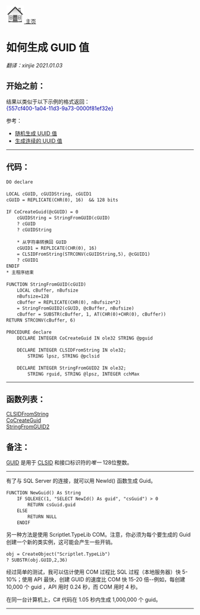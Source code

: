 [<img src="../images/home.png"> 主页 ](https://github.com/VFP9/Win32API)  

# 如何生成 GUID 值
_翻译：xinjie  2021.01.03_

## 开始之前：
结果以类似于以下示例的格式返回：  
<font color=#0000a0>{557cf400-1a04-11d3-9a73-0000f81ef32e}</font>  

参考：

* [随机生成 UUID 值](sample_024.md)  
* [生成连续的 UUID 值](sample_587.md)  

  
***  


## 代码：
```foxpro  
DO declare

LOCAL cGUID, cGUIDString, cGUID1
cGUID = REPLICATE(CHR(0), 16)  && 128 bits

IF CoCreateGuid(@cGUID) = 0
	cGUIDString = StringFromGUID(cGUID)
	? cGUID
	? cGUIDString
	
	* 从字符串转换回 GUID
	cGUID1 = REPLICATE(CHR(0), 16)
	= CLSIDFromString(STRCONV(cGUIDString,5), @cGUID1)
	? cGUID1
ENDIF
* 主程序结束

FUNCTION StringFromGUID(cGUID)
	LOCAL cBuffer, nBufsize
	nBufsize=128
	cBuffer = REPLICATE(CHR(0), nBufsize*2)
	= StringFromGUID2(cGUID, @cBuffer, nBufsize)
	cBuffer = SUBSTR(cBuffer, 1, AT(CHR(0)+CHR(0), cBuffer))
RETURN STRCONV(cBuffer, 6)

PROCEDURE declare
	DECLARE INTEGER CoCreateGuid IN ole32 STRING @pguid

	DECLARE INTEGER CLSIDFromString IN ole32;
		STRING lpsz, STRING @pclsid

	DECLARE INTEGER StringFromGUID2 IN ole32;
		STRING rguid, STRING @lpsz, INTEGER cchMax  
```  
***  


## 函数列表：
[CLSIDFromString](../libraries/ole32/CLSIDFromString.md)  
[CoCreateGuid](../libraries/ole32/CoCreateGuid.md)  
[StringFromGUID2](../libraries/ole32/StringFromGUID2.md)  

## 备注：
[GUID](https://en.wikipedia.org/wiki/Universally_unique_identifier) 是用于 [CLSID](https://msdn.microsoft.com/en-us/library/windows/desktop/ms691424(v=vs.85).aspx) 和接口标识符的*唯一* 128位整数。 
  

* * *  
有了与 SQL Server 的连接，就可以用 NewId() 函数生成 Guid。

```foxpro
FUNCTION NewGuid() As String  
	IF SQLEXEC(1, "SELECT NewId() As guid", "csGuid") > 0  
		RETURN csGuid.guid  
	ELSE  
		RETURN NULL  
	ENDIF
```

另一种方法是使用 Scriptlet.TypeLib COM。注意，你必须为每个要生成的 Guid 创建一个新的类实例，这可能会产生一些开销。  
```foxpro
obj = CreateObject("Scriptlet.TypeLib")  
? SUBSTR(obj.GUID,2,36)
```
经过简单的测试，我可以估计使用 COM 过程比 SQL 过程（本地服务器）快 5-10%；使用 API 最快，创建 GUID 的速度比 COM 快 15-20 倍--例如，每创建 10,000 个 guid ，API 用时 0.24 秒，而 COM 用时 4 秒。  
  
在同一台计算机上，C# 代码在 1.05 秒内生成 1,000,000 个 guid。  
  
***  

